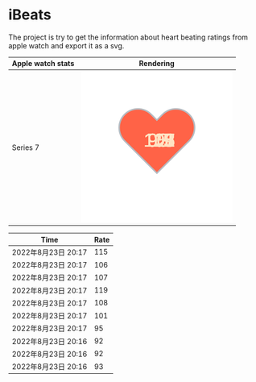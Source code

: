 # iBeats
The project is try to get the information about heart beating ratings from apple watch and export it as a svg.

| Apple watch stats | Rendering|
|--|--|
|Series 7 | ![](https://raw.githubusercontent.com/underwindfall/iBeats/main/files/heart.svg)|

<!--START_SECTION:my_heart_rate-->
| Time | Rate | 
 | ---- | ---- | 
| 2022年8月23日 20:17 | 115 |
| 2022年8月23日 20:17 | 106 |
| 2022年8月23日 20:17 | 107 |
| 2022年8月23日 20:17 | 119 |
| 2022年8月23日 20:17 | 108 |
| 2022年8月23日 20:17 | 101 |
| 2022年8月23日 20:17 | 95 |
| 2022年8月23日 20:16 | 92 |
| 2022年8月23日 20:16 | 92 |
| 2022年8月23日 20:16 | 93 |

<!--END_SECTION:my_heart_rate-->


